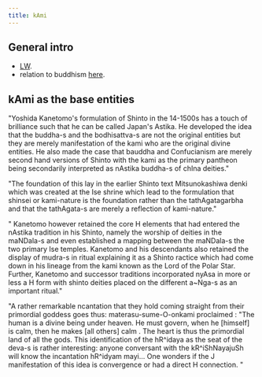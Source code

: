 ```yaml
---
title: kAmi
---
```


## General intro
- [LW](http://refractory.unimelb.edu.au/2004/02/03/wonderment-and-awe-the-way-of-the-kami-lucy-wright/).
- relation to buddhism [here](http://www.nippon.com/en/in-depth/a02902/).

## kAmi as the base entities
"Yoshida Kanetomo's formulation of Shinto in the 14-1500s has a touch of brilliance such that he can be called Japan's Astika. He developed the idea that the buddha-s and the bodhisattva-s are not the original entities but they are merely manifestation of the kami who are the original divine entities. He also made the case that bauddha and Confucianism are merely second hand versions of Shinto with the kami as the primary pantheon being secondarily interpreted as nAstika buddha-s of chIna deities."

"The foundation of this lay in the earlier Shinto text Mitsunokashiwa denki which was created at the Ise shrine which lead to the formulation that shinsei or kami-nature is the foundation rather than the tathAgatagarbha and that the tathAgata-s are merely a reflection of kami-nature."

" Kanetomo however retained the core H elements that had entered the nAstika tradition in his Shinto, namely the worship of deities in the maNDala-s and even established a mapping between the maNDala-s the two primary Ise temples. Kanetomo and his descendants also retained the display of mudra-s in ritual explaining it as a Shinto ractice which had come down in his lineage from the kami known as the  Lord of the Polar Star. Further, Kanetomo and successor traditions incorporated nyAsa in more or less a H form with shinto deities placed on the different a~Nga-s as an important ritual."

"A rather remarkable ncantation that they hold coming straight from their primordial goddess goes thus: materasu-sume-O-onkami proclaimed : "The human is a divine being under heaven. He must govern, when he [himself] is calm, then he makes [all others] calm . The heart is thus the primordial land of all the gods. This identification of the hR^idaya as the seat of the deva-s is rather interesting: anyone conversant with the kR^iShNayajuSh will know the incantation hR^idyam mayi... One wonders if the J manifestation of this idea is convergence or had a direct H connection. "
